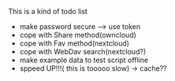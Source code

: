 This is a kind of todo list

  * make password secure --> use token
  * cope with Share method(owncloud)
  * cope with Fav method(nextcloud)
  * cope with WebDav search(nextcloud?)
  * make example data to test script offline
  * sppeed UP!!!( this is tooooo slow)
    -> cache??
